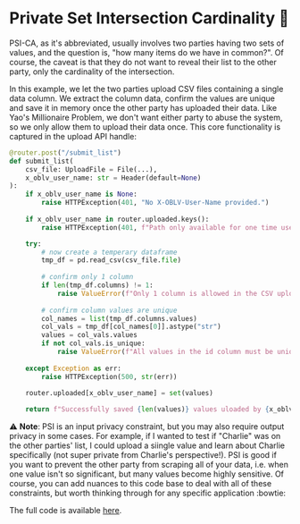 # Private Set Intersection Cardinality :eyes:

PSI-CA, as it's abbreviated, usually involves two parties having two sets of values, and the question is, "how many items do we have in common?".
Of course, the caveat is that they do not want to reveal their list to the other party, only the cardinality of the intersection.

In this example, we let the two parties upload CSV files containing a single data column. 
We extract the column data, confirm the values are unique and save it in memory once the other party has uploaded their data.
Like Yao's Millionaire Problem, we don't want either party to abuse the system, so we only allow them to upload their data once.
This core functionality is captured in the upload API handle:

```python
@router.post("/submit_list")
def submit_list(
    csv_file: UploadFile = File(...),
    x_oblv_user_name: str = Header(default=None)
):
    if x_oblv_user_name is None:
        raise HTTPException(401, "No X-OBLV-User-Name provided.")
    
    if x_oblv_user_name in router.uploaded.keys():
        raise HTTPException(401, f"Path only available for one time use. Value already uploaded by {x_oblv_user_name}.")

    try:
        # now create a temperary dataframe
        tmp_df = pd.read_csv(csv_file.file)
        
        # confirm only 1 column
        if len(tmp_df.columns) != 1:
            raise ValueError(f"Only 1 column is allowed in the CSV uploaded.")
        
        # confirm column values are unique
        col_names = list(tmp_df.columns.values)
        col_vals = tmp_df[col_names[0]].astype("str")
        values = col_vals.values
        if not col_vals.is_unique:
            raise ValueError(f"All values in the id column must be unique. This is important for the differential privacy budget.", 400)
        
    except Exception as err:
        raise HTTPException(500, str(err))
    
    router.uploaded[x_oblv_user_name] = set(values)

    return f"Successfully saved {len(values)} values uloaded by {x_oblv_user_name}."
```

:warning: **Note**: PSI is an input privacy constraint, but you may also require output privacy in some cases.
For example, if I wanted to test if "Charlie" was on the other parties' list, I could upload a siingle value and learn about Charlie specifically (not super private from Charlie's perspective!).
PSI is good if you want to prevent the other party from scraping all of your data, i.e. when one value isn't so significant, but many values become highly sensitive.
Of course, you can add nuances to this code base to deal with all of these constraints, but worth thinking through for any specific application :bowtie:

The full code is available [here](../src/routes/psi.py).
